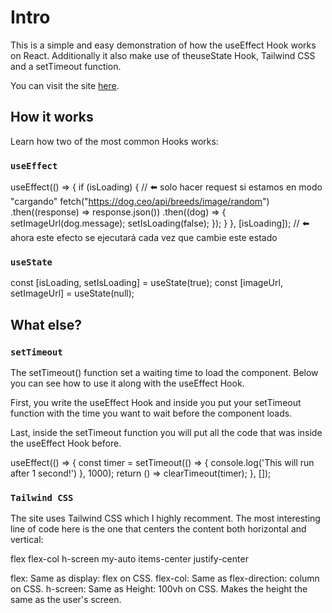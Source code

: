 # Intro

This is a simple and easy demonstration of how the useEffect Hook works on React. Additionally it also make use of theuseState Hook, Tailwind CSS and a setTimeout function.

You can visit the site [here](https://useeffect-rho.vercel.app/).

## How it works

Learn how two of the most common Hooks works: 

### `useEffect`

useEffect(() => {
  if (isLoading) { // ⬅️ solo hacer request si estamos en modo "cargando"
    fetch("https://dog.ceo/api/breeds/image/random")
      .then((response) => response.json())
      .then((dog) => {
        setImageUrl(dog.message);
        setIsLoading(false);
      });
  }
}, [isLoading]); // ⬅️ ahora este efecto se ejecutará cada vez que cambie este estado

### `useState`

const [isLoading, setIsLoading] = useState(true);
const [imageUrl, setImageUrl] = useState(null);

## What else?

### `setTimeout`

The setTimeout() function set a waiting time to load the component. Below you can see how to use it along with the useEffect Hook.

First, you write the useEffect Hook and inside you put your setTimeout function with the time you want to wait before the component loads.

Last, inside the setTimeout function you will put all the code that was inside the useEffect Hook before.

useEffect(() => {
  const timer = setTimeout(() => {
    console.log('This will run after 1 second!')
  }, 1000);
  return () => clearTimeout(timer);
}, []);

### `Tailwind CSS`

The site uses Tailwind CSS which I highly recomment. The most interesting line of code here is the one that centers the content both horizontal and vertical:

flex flex-col h-screen my-auto items-center justify-center

flex: Same as display: flex on CSS.
flex-col: Same as flex-direction: column on CSS.
h-screen: Same as Height: 100vh on CSS. Makes the height the same as the user's screen.
